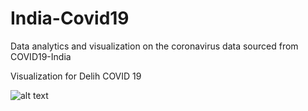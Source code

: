 # India-Covid19
Data analytics and visualization on the coronavirus data sourced from COVID19-India

Visualization for Delih COVID 19

![alt text](https://github.com/OLeoghain/India-Covid19/delhi_covid_rate.png)
